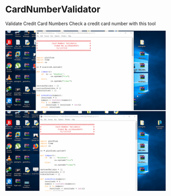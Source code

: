 # CardNumberValidator

Validate Credit Card Numbers Check a credit card number with this tool

![](img/card_checker_valid.gif)
![](img/card_checker.gif)

